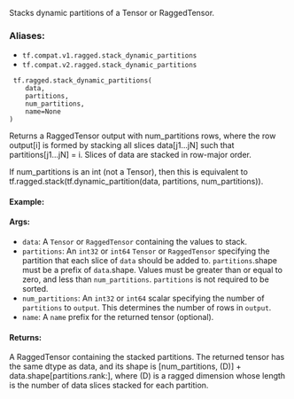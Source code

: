 
Stacks dynamic partitions of a Tensor or RaggedTensor.
### Aliases:
- `tf.compat.v1.ragged.stack_dynamic_partitions`
- `tf.compat.v2.ragged.stack_dynamic_partitions`

```
 tf.ragged.stack_dynamic_partitions(
    data,
    partitions,
    num_partitions,
    name=None
)
```

Returns a RaggedTensor output with num_partitions rows, where the row output[i] is formed by stacking all slices data[j1...jN] such that partitions[j1...jN] = i. Slices of data are stacked in row-major order.

If num_partitions is an int (not a Tensor), then this is equivalent to tf.ragged.stack(tf.dynamic_partition(data, partitions, num_partitions)).
#### Example:
#### Args:
- `data`: A `Tensor` or `RaggedTensor` containing the values to stack.
- `partitions`: An `int32` or `int64` `Tensor` or `RaggedTensor` specifying the partition that each slice of `data` should be added to. `partitions`.shape must be a prefix of `data`.shape. Values must be greater than or equal to zero, and less than `num_partitions`. `partitions` is not required to be sorted.
- `num_partitions`: An `int32` or `int64` scalar specifying the number of `partitions` to `output`. This determines the number of rows in `output`.
- `name`: A `name` prefix for the returned tensor (optional).
#### Returns:

A RaggedTensor containing the stacked partitions. The returned tensor has the same dtype as data, and its shape is [num_partitions, (D)] + data.shape[partitions.rank:], where (D) is a ragged dimension whose length is the number of data slices stacked for each partition.
